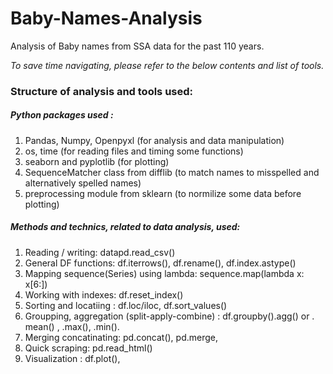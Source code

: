 # Baby-Names-Analysis
Analysis of Baby names from SSA data for the past 110 years.

*To save time navigating, please refer to the below contents and list of tools.*
### Structure of analysis and tools used:

##### Python packages used : 
1. Pandas, Numpy, Openpyxl (for analysis and data manipulation)
3. os, time (for reading files and timing some functions)
4. seaborn and pyplotlib (for plotting)
5. SequenceMatcher class from difflib (to match names to misspelled and alternatively spelled names)
6. preprocessing module from sklearn (to normilize some data before plotting)


##### Methods and technics, related to data analysis, used:
1. Reading / writing: datapd.read_csv()
2. General DF functions: df.iterrows(), df.rename(), df.index.astype()
3. Mapping sequence(Series) using lambda: sequence.map(lambda x: x[6:])
4. Working with indexes: df.reset_index()
5. Sorting and locatiing : df.loc/iloc, df.sort_values()
6. Groupping, aggregation (split-apply-combine) : df.groupby().agg() or . mean() , .max(), .min().
7. Merging concatinating: pd.concat(), pd.merge,
8. Quick scraping: pd.read_html()
9. Visualization : df.plot(),
